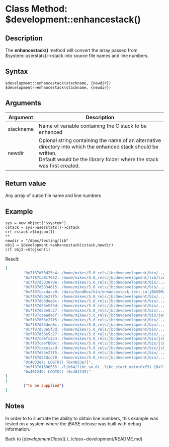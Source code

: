 # Class Method: $development::enhancestack()

<PageHeader />

## Description

The **enhancestack()** method will convert the array passed from $system::userstats()->stack into source file names and line numbers.

## Syntax

```
$development::enhancestack(stackname, {newdir})
$development->enhancestack(stackname, {newdir})
```

## Arguments

| Argument | Description |
| --- | --- |
| stackname | Name of variable containing the C stack to be enhanced|
| newdir    | Opional string containing the name of an alternative directory into which the enhanced stack should be written.<br>Default would be the library folder where the stack was first created. |


## Return value

Any array of surce file name and line numbers 

## Example

```
sys = new object("$system")
cstack = sys->userstats()->cstack
crt cstack->$tojson(1)
**
newdir = "/dbms/testing/lib"
obj2 = $development->enhancestack(cstack,newdir)
crt obj2->$tojson(1)

```

Result:

```json
[
        "0x7f87d53d25c4: /home/mikes/5.0_rels/jbcdevdevelopment/bin/../lib/libjbase.so(JLibADiagnosticsGetCStack+0x56) [0x7f87d53d25c4]",
        "0x7f87ca817652: /home/mikes/5.0_rels/jbcdevdevelopment/lib/libclasses.so(JBCM__$system__userstats__V+0x1a3c) [0x7f87ca817652]",
        "0x7f87d533870e: /home/mikes/5.0_rels/jbcdevdevelopment/bin/../lib/libjbase.so(+0xa270e) [0x7f87d533870e]",
        "0x7f87d5334615: /home/mikes/5.0_rels/jbcdevdevelopment/bin/../lib/libjbase.so(jObjectMethodN+0x10b) [0x7f87d5334615]",
        "0x7f87cacdacc0: /data/SandBox/bin/enhancestack.test.so(jBASEMainFunctionPointer+0x16b) [0x7f87cacdacc0]",
        "0x7f87d53e27f5: /home/mikes/5.0_rels/jbcdevdevelopment/bin/../lib/libjbase.so(+0x14c7f5) [0x7f87d53e27f5]",
        "0x7f87d53dee6c: /home/mikes/5.0_rels/jbcdevdevelopment/bin/../lib/libjbase.so(JBASEUserObjectPerformRun+0x19ac) [0x7f87d53dee6c]",
        "0x7f87d53e5f3d: /home/mikes/5.0_rels/jbcdevdevelopment/bin/../lib/libjbase.so(+0x14ff3d) [0x7f87d53e5f3d]",
        "0x7f87d53e5c27: /home/mikes/5.0_rels/jbcdevdevelopment/bin/../lib/libjbase.so(JLibCPERFORM_IIBBBBBBB+0x23c) [0x7f87d53e5c27]",
        "0x7f87caaada6f: /home/mikes/5.0_rels/jbcdevdevelopment/bin/jed.so(jBASEMainFunctionPointer+0x1ed45) [0x7f87caaada6f]",
        "0x7f87d53e27f5: /home/mikes/5.0_rels/jbcdevdevelopment/bin/../lib/libjbase.so(+0x14c7f5) [0x7f87d53e27f5]",
        "0x7f87d53dee6c: /home/mikes/5.0_rels/jbcdevdevelopment/bin/../lib/libjbase.so(JBASEUserObjectPerformRun+0x19ac) [0x7f87d53dee6c]",
        "0x7f87d53e5f3d: /home/mikes/5.0_rels/jbcdevdevelopment/bin/../lib/libjbase.so(+0x14ff3d) [0x7f87d53e5f3d]",
        "0x7f87d53e5c27: /home/mikes/5.0_rels/jbcdevdevelopment/bin/../lib/libjbase.so(JLibCPERFORM_IIBBBBBBB+0x23c) [0x7f87d53e5c27]",
        "0x7f87caefc254: /home/mikes/5.0_rels/jbcdevdevelopment/bin/jsh.so(+0x1f254) [0x7f87caefc254]",
        "0x7f87caefb69c: /home/mikes/5.0_rels/jbcdevdevelopment/bin/jsh.so(ExecuteCommand+0x10f6) [0x7f87caefb69c]",
        "0x7f87caee1acd: /home/mikes/5.0_rels/jbcdevdevelopment/bin/jsh.so(jBASEMainFunctionPointer+0xeb3) [0x7f87caee1acd]",
        "0x7f87d53e27f5: /home/mikes/5.0_rels/jbcdevdevelopment/bin/../lib/libjbase.so(+0x14c7f5) [0x7f87d53e27f5]",
        "0x7f87d53dcd78: /home/mikes/5.0_rels/jbcdevdevelopment/bin/../lib/libjbase.so(JBASEUserObjectRun+0x8fc) [0x7f87d53dcd78]",
        "0x4033e7: LOGTO() [0x4033e7]",
        "0x7f87d1506555: /lib64/libc.so.6(__libc_start_main+0xf5) [0x7f87d1506555]",
        "0x401249: LOGTO() [0x401249]"
]
[
        {"To be supplied"}
]

```

## Notes

In order to to illustrate the ability to obtain line numbers, this example was tested on a system where the jBASE release was built with debug information.

Back to [$development Class](./../class-$development/README.md)

<PageFooter />